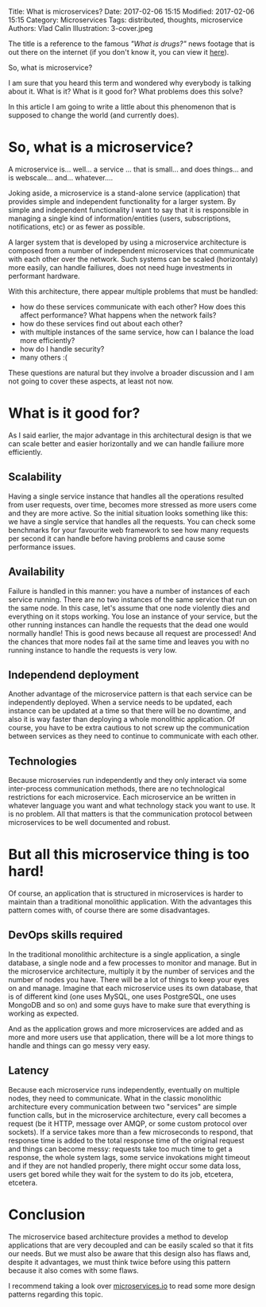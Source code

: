 Title: What is microservices?
Date: 2017-02-06 15:15
Modified: 2017-02-06 15:15
Category: Microservices
Tags: distributed, thoughts, microservice
Authors: Vlad Calin
Illustration: 3-cover.jpeg

The title is a reference to the famous *"What is drugs?"* news footage that is out there on the internet (if you don't know it, you can view it
[here](https://youtu.be/kan_FWhjrMw?t=37s)).

So, what is microservice?

I am sure that you heard this term and wondered why everybody is talking about it. What is it? What is it good for? What problems does this solve?

In this article I am going to write a little about this phenomenon that is supposed to change the world (and currently does).

So, what is a microservice?
===========================

A microservice is... well... a service ... that is small... and does things... and is webscale... and... whatever....

Joking aside, a microservice is a stand-alone service (application) that provides simple and independent functionality for a larger system. By simple and independent functionality I want to say that it is responsible in managing a single kind of information/entities (users, subscriptions, notifications, etc) or as fewer as possible. 

A larger system that is developed by using a microservice architecture is composed from a number of independent microservices that communicate with each other over the network. Such systems can be scaled (horizontaly) more easily, can handle failiures, does not need huge investments in performant hardware.

With this architecture, there appear multiple problems that must be handled:

- how do these services communicate with each other? How does this affect performance? What happens when the network fails?
- how do these services find out about each other?
- with multiple instances of the same service, how can I balance the load more efficiently?
- how do I handle security?
- many others :(

These questions are natural but they involve a broader discussion and I am not going to cover these aspects, at least not now.

What is it good for?
====================

As I said earlier, the major advantage in this architectural design is that we can scale better and easier horizontally and we can handle failiure more efficiently.

Scalability
-----------

Having a single service instance that handles all the operations resulted from user requests, over time, becomes more stressed as more users come and they are more active. So the initial situation looks something like this: we have a single service that handles all the requests. You can check some benchmarks for your favourite web framework to see how many requests per second it can handle before having problems and cause some performance issues. 

Availability
------------

Failure is handled in this manner: you have a number of instances of each service running. There are no two instances of the same service that run on the same node. In this case, let's assume that one node violently dies and everything on it stops working. You lose an instance of your service, but the other running instances can handle the requests that the dead one would normally handle! This is good news because all request are processed! And the chances that more nodes fail at the same time and leaves you with no running instance to handle the requests is very low.

Independend deployment
----------------------

Another advantage of the microservice pattern is that each service can be independently deployed. When a service needs to be updated, each instance can be updated at a time so that there will be no downtime, and also it is way faster than deploying a whole monolithic application. Of course, you have to be extra cautious to not screw up the communication between services as they need to continue to communicate with each other.

Technologies
------------

Because microservies run independently and they only interact via some inter-process communication methods, there are no technological restrictions for each microservice. Each microservice an be written in whatever language you want and what technology stack you want to use. It is no problem. All that matters is that the communication protocol between microservices to be well documented and robust.

But all this microservice thing is too hard!
============================================

Of course, an application that is structured in microservices is harder to maintain than a traditional monolithic application. With the advantages this pattern comes with, of course there are some disadvantages.

DevOps skills required
----------------------

In the traditional monolithic architecture is a single application, a single database, a single node and a few processes to monitor and manage. But in the microservice architecture, multiply it by the number of services and the number of nodes you have. There will be a lot of things to keep your eyes on and manage. Imagine that each microservice uses its own database, that is of different kind (one uses MySQL, one uses PostgreSQL, one uses MongoDB and so on) and some guys have to make sure that everything is working as expected. 

And as the application grows and more microservices are added and as more and more users use that application, there will be a lot more things to handle and things can go messy very easy.

Latency
-------

Because each microservice runs independently, eventually on multiple nodes, they need to communicate. What in the classic monolithic architecture every communication between two "services" are simple function calls, but in the microservice architecture, every call becomes a request (be it HTTP, message over AMQP, or some custom protocol over sockets). If a service takes more than a few microseconds to respond, that response time is added to the total response time of the original request and things can become messy: requests take too much time to get a response, the whole system lags, some service invokations might timeout and if they are not handled properly, there might occur some data loss, users get bored while they wait for the system to do its job, etcetera, etcetera.


Conclusion
==========

The microservice based architecture provides a method to develop applications that are very decoupled and can be easily scaled so that it fits our needs. But we must also be aware that this design also has flaws and, despite it advantages, we must think twice before using this pattern because it also comes with some flaws.

I recommend taking a look over [microservices.io](http://microservices.io/index.html) to read some more design patterns regarding this topic.
